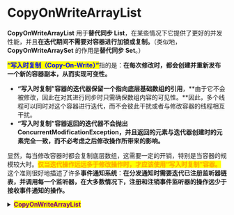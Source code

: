 # CopyOnWriteArrayList

**CopyOnWriteArrayList** 用于**替代同步 List**，在某些情况下它提供了更好的并发性能，并且**在迭代期间不需要对容器进行加锁或复制。**（类似地，**CopyOnWriteArraySet** 的作用是**替代同步 Set**。）

<mark style="color:blue;">**“写入时复制（Copy-On-Write）”**</mark>指的是：**在每次修改时，都会创建并重新发布一个新的容器副本，从而实现可变性。**

* **“写入时复制”容器的迭代器保留一个指向底层基础数组的引用**，**由于它不会被修改，因此在对其进行同步时只需确保数组内容的可见性。**因此，多个线程可以同时对这个容器进行迭代，而不会彼此干扰或者与修改容器的线程相互干扰。
* **“写入时复制”容器返回的迭代器不会抛出 ConcurrentModificationException，并且返回的元素与迭代器创建时的元素完全一致，而不必考虑之后修改操作所带来的影响。**

显然，每当修改容器时都会复制底层数组，这需要一定的开销，特别是当容器的规模较大时。<mark style="color:orange;">**仅当迭代操作远远多于修改操作时，才应该使用“写入时复制”容器。**</mark>这个准则很好地描述了许多**事件通知系统**：**在分发通知时需要迭代已注册监听器链表，并调用每一个监听器，在大多数情况下，注册和注销事件监听器的操作远少于接收事件通知的操作。**

<details>

<summary><mark style="color:purple;"><strong>CopyOnWriteArrayList</strong></mark></summary>

```java
// volatile 的作用是保证读操作的可见性
private transient volatile Object[] array;

public boolean add(E e) {
    synchronized (lock) {
        Object[] es = this.array;
        int len = es.length;
        es = Arrays.copyOf(es, len + 1); # 复制数组
        es[len] = e; 
        this.array = a;
        return true;
    }
}

static final class COWIterator<E> implements ListIterator<E> {
    /** Snapshot of the array */
    private final Object[] snapshot;
    /** Index of element to be returned by subsequent call to next.  */
    private int cursor;

    COWIterator(Object[] es, int initialCursor) {
       cursor = initialCursor;
       snapshot = es;
    }
    
    public void remove() {
        throw new UnsupportedOperationException();
    }
    
    ...
}
```

</details>
